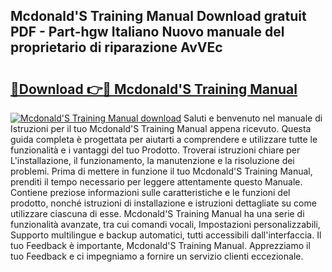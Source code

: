 ## Mcdonald'S Training Manual Download gratuit PDF - Part-hgw Italiano Nuovo manuale del proprietario di riparazione AvVEc

# <h2><a href="http://dfejrb.blite.top/?on=Mcdonald%27S+Training+Manual">🔗Download 👉🔴 Mcdonald'S Training Manual</a></h2>

[![Mcdonald'S Training Manual download](https://i.imgur.com/lujVjoI.png)](http://dfejrb.blite.top/?on=Mcdonald%27S+Training+Manual)
Saluti e benvenuto nel manuale di Istruzioni per il tuo Mcdonald'S Training Manual appena ricevuto. Questa guida completa è progettata per aiutarti a comprendere e utilizzare tutte le funzionalità e i vantaggi del tuo Prodotto. Troverai istruzioni chiare per L'installazione, il funzionamento, la manutenzione e la risoluzione dei problemi. Prima di mettere in funzione il tuo Mcdonald'S Training Manual, prenditi il tempo necessario per leggere attentamente questo Manuale. Contiene preziose informazioni sulle caratteristiche e le funzioni del prodotto, nonché istruzioni di installazione e istruzioni dettagliate su come utilizzare ciascuna di esse. Mcdonald'S Training Manual ha una serie di funzionalità avanzate, tra cui comandi vocali, Impostazioni personalizzabili, Supporto multilingue e backup automatici, tutti accessibili dall'interfaccia. Il tuo Feedback è importante, Mcdonald'S Training Manual. Apprezziamo il tuo Feedback e ci impegniamo a fornire un servizio clienti eccezionale.
